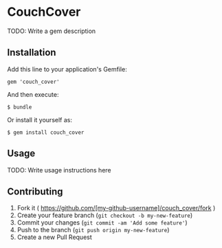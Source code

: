 # CouchCover

TODO: Write a gem description

## Installation

Add this line to your application's Gemfile:

    gem 'couch_cover'

And then execute:

    $ bundle

Or install it yourself as:

    $ gem install couch_cover

## Usage

TODO: Write usage instructions here

## Contributing

1. Fork it ( https://github.com/[my-github-username]/couch_cover/fork )
2. Create your feature branch (`git checkout -b my-new-feature`)
3. Commit your changes (`git commit -am 'Add some feature'`)
4. Push to the branch (`git push origin my-new-feature`)
5. Create a new Pull Request
